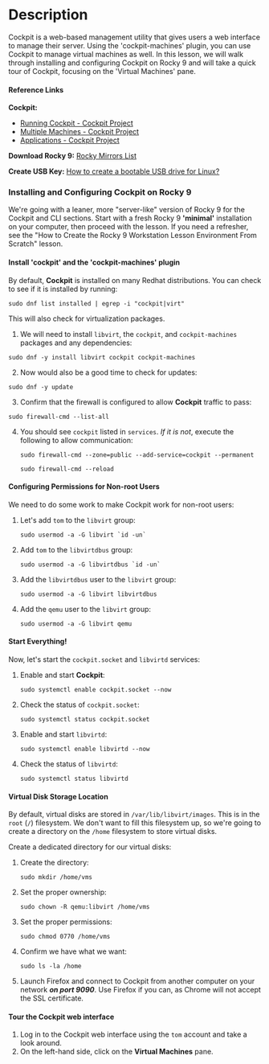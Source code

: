 # Description

Cockpit is a web-based management utility that gives users a web interface to manage their server.  Using the 'cockpit-machines' plugin, you can use Cockpit to manage virtual machines as well.  In this lesson, we will walk through installing and configuring Cockpit on Rocky 9 and will take a quick tour of Cockpit, focusing on the 'Virtual Machines' pane.

#### Reference Links

**Cockpit:**
- [Running Cockpit - Cockpit Project](https://cockpit-project.org/running.html)
- [Multiple Machines - Cockpit Project](https://cockpit-project.org/guide/latest/feature-machines.html)
- [Applications - Cockpit Project](https://cockpit-project.org/applications.html)

**Download Rocky 9:**
[Rocky Mirrors List](https://mirror.puzzle.ch/rockylinux/9.3/isos/x86_64/)

**Create USB Key:**
[How to create a bootable USB drive for Linux?](https://www.poweriso.com/tutorials/how-to-make-linux-bootable-usb-drive.htm)  

### Installing and Configuring Cockpit on Rocky 9

We're going with a leaner, more "server-like" version of Rocky 9 for the Cockpit and CLI sections.  Start with a fresh Rocky 9 **'minimal'** installation on your computer, then proceed with the lesson.  If you need a refresher, see the "How to Create the Rocky 9 Workstation Lesson Environment From Scratch" lesson.

#### Install 'cockpit' and the 'cockpit-machines' plugin

By default, **Cockpit** is installed on many Redhat distributions. You can check to see if it is installed by running:
```
sudo dnf list installed | egrep -i "cockpit|virt"
```
This will also check for virtualization packages.

1. We will need to install `libvirt`, the `cockpit`, and `cockpit-machines` packages and any dependencies:
```
sudo dnf -y install libvirt cockpit cockpit-machines
```
2. Now would also be a good time to check for updates:
```
sudo dnf -y update
```
3. Confirm that the firewall is configured to allow **Cockpit** traffic to pass:
```
sudo firewall-cmd --list-all
```
4. You should see `cockpit` listed in `services`.  *If it is not*, execute the following to allow communication:
    ```
    sudo firewall-cmd --zone=public --add-service=cockpit --permanent
    ```
    ```
    sudo firewall-cmd --reload
    ```

#### Configuring Permissions for Non-root Users

We need to do some work to make Cockpit work for non-root users:

1. Let's add `tom` to the `libvirt` group:
    ```
    sudo usermod -a -G libvirt `id -un`
    ```
2. Add `tom` to the `libvirtdbus` group:
    ```
    sudo usermod -a -G libvirtdbus `id -un`
    ```
3. Add the `libvirtdbus` user to the `libvirt` group:
    ```
    sudo usermod -a -G libvirt libvirtdbus
    ```
4. Add the `qemu` user to the `libvirt` group:
    ```
    sudo usermod -a -G libvirt qemu
    ```

#### Start Everything!

Now, let's start the `cockpit.socket` and `libvirtd` services:

1. Enable and start **Cockpit**:
    ```
    sudo systemctl enable cockpit.socket --now
    ```
2. Check the status of `cockpit.socket`:
    ```
    sudo systemctl status cockpit.socket
    ```
3. Enable and start `libvirtd`:
    ```
    sudo systemctl enable libvirtd --now
    ```
4. Check the status of `libvirtd`:
    ```
    sudo systemctl status libvirtd
    ```

#### Virtual Disk Storage Location

By default, virtual disks are stored in `/var/lib/libvirt/images`.  This is in the `root` (`/`) filesystem.  We don't want to fill this filesystem up, so we're going to create a directory on the `/home` filesystem to store virtual disks.

Create a dedicated directory for our virtual disks:

1. Create the directory:
    ```
    sudo mkdir /home/vms
    ```
2. Set the proper ownership:
    ```
    sudo chown -R qemu:libvirt /home/vms
    ```
3. Set the proper permissions:
    ```
    sudo chmod 0770 /home/vms
    ```
4. Confirm we have what we want:
    ```
    sudo ls -la /home
    ```
5. Launch Firefox and connect to Cockpit from another computer on your network ***on port 9090***.  Use Firefox if you can, as Chrome will not accept the SSL certificate.

#### Tour the Cockpit web interface

1. Log in to the Cockpit web interface using the `tom` account and take a look around.  
3. On the left-hand side, click on the **Virtual Machines** pane.
